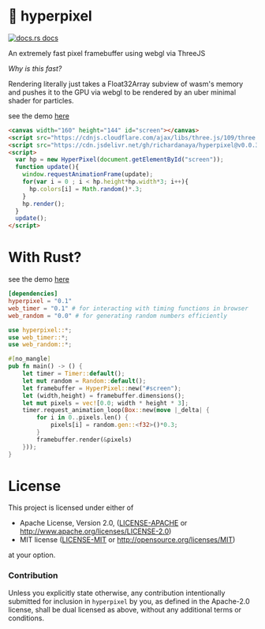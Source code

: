 # 🧱 hyperpixel

<a href="https://docs.rs/hyperpixel"><img src="https://img.shields.io/badge/docs-latest-blue.svg?style=flat-square" alt="docs.rs docs" /></a>

An extremely fast pixel framebuffer using webgl via ThreeJS

*Why is this fast?* 

Rendering literally just takes a Float32Array subview of wasm's memory and pushes it to the GPU via webgl to be rendered by an uber minimal shader for particles.

see the demo [here](https://richardanaya.github.io/hyperpixel)

```html
<canvas width="160" height="144" id="screen"></canvas>
<script src="https://cdnjs.cloudflare.com/ajax/libs/three.js/109/three.min.js"></script>
<script src="https://cdn.jsdelivr.net/gh/richardanaya/hyperpixel@v0.0.3/hyperpixel.js"></script>
<script>
  var hp = new HyperPixel(document.getElementById("screen"));
  function update(){
    window.requestAnimationFrame(update);
    for(var i = 0 ; i < hp.height*hp.width*3; i++){
      hp.colors[i] = Math.random()*.3;
    }
    hp.render();
  }
  update();
</script>
```

# With Rust?

see the demo [here](https://richardanaya.github.io/hyperpixel/examples/static/index.html)

```toml
[dependencies]
hyperpixel = "0.1"
web_timer = "0.1" # for interacting with timing functions in browser
web_random = "0.0" # for generating random numbers efficiently
```
```rust
use hyperpixel::*;
use web_timer::*;
use web_random::*;

#[no_mangle]
pub fn main() -> () {
    let timer = Timer::default();
    let mut random = Random::default();
    let framebuffer = HyperPixel::new("#screen");
    let (width,height) = framebuffer.dimensions();
    let mut pixels = vec![0.0; width * height * 3];
    timer.request_animation_loop(Box::new(move |_delta| {
        for i in 0..pixels.len() {
            pixels[i] = random.gen::<f32>()*0.3;
        }
        framebuffer.render(&pixels)
    }));
}
```

# License

This project is licensed under either of

 * Apache License, Version 2.0, ([LICENSE-APACHE](LICENSE-APACHE) or
   http://www.apache.org/licenses/LICENSE-2.0)
 * MIT license ([LICENSE-MIT](LICENSE-MIT) or
   http://opensource.org/licenses/MIT)

at your option.

### Contribution

Unless you explicitly state otherwise, any contribution intentionally submitted
for inclusion in `hyperpixel` by you, as defined in the Apache-2.0 license, shall be
dual licensed as above, without any additional terms or conditions.

